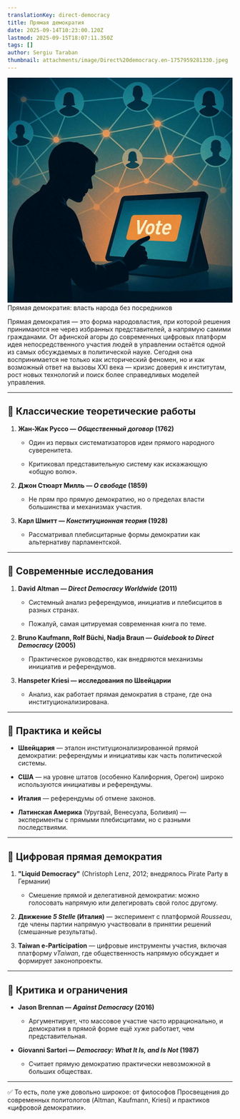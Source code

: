 ```yaml
---
translationKey: direct-democracy
title: Прямая демократия
date: 2025-09-14T10:23:00.120Z
lastmod: 2025-09-15T18:07:11.350Z
tags: []
author: Sergiu Taraban
thumbnail: attachments/image/Direct%20democracy.en-1757959281330.jpeg
---
```

![](attachments/image/Direct%20democracy.en-1757959281330.jpeg)\
Прямая демократия: власть народа без посредников

Прямая демократия — это форма народовластия, при которой решения принимаются не через избранных представителей, а напрямую самими гражданами. От афинской агоры до современных цифровых платформ идея непосредственного участия людей в управлении остаётся одной из самых обсуждаемых в политической науке. Сегодня она воспринимается не только как исторический феномен, но и как возможный ответ на вызовы XXI века — кризис доверия к институтам, рост новых технологий и поиск более справедливых моделей управления.

***

## 🔹 Классические теоретические работы

1. **Жан-Жак Руссо — *Общественный договор* (1762)**

   * Один из первых систематизаторов идеи прямого народного суверенитета.

   * Критиковал представительную систему как искажающую «общую волю».
2. **Джон Стюарт Милль — *О свободе* (1859)**

   * Не прям про прямую демократию, но о пределах власти большинства и механизмах участия.
3. **Карл Шмитт — *Конституционная теория* (1928)**

   * Рассматривал плебисцитарные формы демократии как альтернативу парламентской.

***

## 🔹 Современные исследования

1. **David Altman — *Direct Democracy Worldwide* (2011)**

   * Системный анализ референдумов, инициатив и плебисцитов в разных странах.

   * Пожалуй, самая цитируемая современная книга по теме.
2. **Bruno Kaufmann, Rolf Büchi, Nadja Braun — *Guidebook to Direct Democracy* (2005)**

   * Практическое руководство, как внедряются механизмы инициатив и референдумов.
3. **Hanspeter Kriesi — исследования по Швейцарии**

   * Анализ, как работает прямая демократия в стране, где она институционализирована.

***

## 🔹 Практика и кейсы

* **Швейцария** — эталон институционализированной прямой демократии: референдумы и инициативы как часть политической системы.

* **США** — на уровне штатов (особенно Калифорния, Орегон) широко используются инициативы и референдумы.

* **Италия** — референдумы об отмене законов.

* **Латинская Америка** (Уругвай, Венесуэла, Боливия) — эксперименты с прямыми плебисцитами, но с разными последствиями.

***

## 🔹 Цифровая прямая демократия

1. **"Liquid Democracy"** (Christoph Lenz, 2012; внедрялось Pirate Party в Германии)

   * Смешение прямой и делегативной демократии: можно голосовать напрямую или делегировать свой голос другому.

2. **Движение *5 Stelle* (Италия)** — эксперимент с платформой *Rousseau*, где члены партии напрямую участвовали в принятии решений (смешанные результаты).

3. **Taiwan e-Participation** — цифровые инструменты участия, включая платформу *vTaiwan*, где общественность напрямую обсуждает и формирует законопроекты.

***

## 🔹 Критика и ограничения

* **Jason Brennan — *Against Democracy* (2016)**

  * Аргументирует, что массовое участие часто иррационально, и демократия в прямой форме ещё хуже работает, чем представительная.
* **Giovanni Sartori — *Democracy: What It Is, and Is Not* (1987)**

  * Считает прямую демократию практически невозможной в больших обществах.

***

✅ То есть, поле уже довольно широкое: от философов Просвещения до современных политологов (Altman, Kaufmann, Kriesi) и практиков «цифровой демократии».
